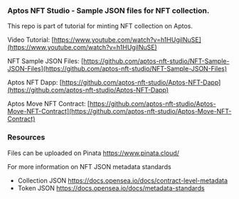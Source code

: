 ### Aptos NFT Studio - Sample JSON files for NFT collection.

This repo is part of tutorial for minting NFT collection on Aptos.

Video Tutorial: [https://www.youtube.com/watch?v=h1HUgilNuSE](https://www.youtube.com/watch?v=h1HUgilNuSE)

NFT Sample JSON Files: [https://github.com/aptos-nft-studio/NFT-Sample-JSON-Files](https://github.com/aptos-nft-studio/NFT-Sample-JSON-Files)

Aptos NFT Dapp: [https://github.com/aptos-nft-studio/Aptos-NFT-Dapp](https://github.com/aptos-nft-studio/Aptos-NFT-Dapp)

Aptos Move NFT Contract: [https://github.com/aptos-nft-studio/Aptos-Move-NFT-Contract](https://github.com/aptos-nft-studio/Aptos-Move-NFT-Contract)

### Resources

Files can be uploaded on Pinata https://www.pinata.cloud/

For more information on NFT JSON metadata standards
- Collection JSON https://docs.opensea.io/docs/contract-level-metadata
- Token JSON https://docs.opensea.io/docs/metadata-standards
